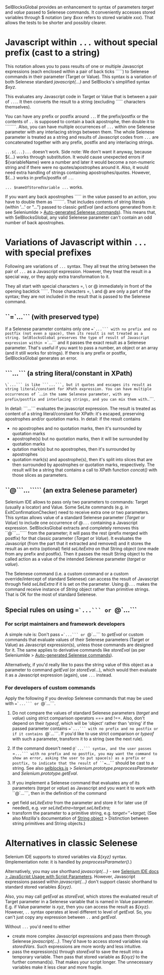 
<a href='Hidden comment: Comment: When editing this file, don"t depend on Google Code Wiki Viewer - it doesn"t render escapes here well.
'></a>

SelBlocksGlobal provides an enhancement to syntax of parameters _target_ and _value_ passed to Selenese commands. It conveniently accesses stored variables through $ notation (any _$xxx_ refers to stored variable _xxx_). That allows the tests to be shorter and possibly clearer.

# Javascript within ```...``` without special prefix (cast to a string) #
This notation allows you to pass results of one or multiple Javascript expressions (each enclosed within a pair of back ticks `````) to Selenese commands in their parameter (Target or Value). This syntax is a variation of both Selenese standard _javascript{...}_ and SelBlocks's simplified syntax _$xyz_.

This evaluates any Javascript code in Target or Value that is between a pair of ```...```. It then converts the result to a string (excluding ````` characters themselves).

You can have any prefix or postfix around ```..```. If the prefix/postfix or the contents of ```..``` is supposed to contain a back apostrophe, then double it to ````````. Also, you can have multiple occurrences of ```...``` within one Selenese parameter with any interlacing strings between them. The whole Selenese parameter is treated as a string and results of Javascript codes from ```...``` are concatenated together with any prefix, postfix and any interlacing strings.

```...${...}...``` doesn't work. Side note: We don't want it anyway, because ${...} works through substitution. It would cause unexpected errors if ${variableName} were a number and later it would become a non-numeric string and if there were no quotes/apostrophes around it. Also, it would need extra handling of strings containing apostrophes/quotes. However, ${...} works in prefix/postfix of ```..```.

```... $nameOfStoredVariable ...``` works.

If you want any back apostrophes ````` in the value passed to an action, you have to double them as ````````. That includes contents of string literals (within '...' or "...") passed to classic _getEval_ (and actions generated from it: see  SeleniumIde > [Auto-generated Selenese commands](SeleniumIde#Auto-generated_Selenese_commands.md)). This means that, with SelBlocksGlobal, any valid Selenese parameter can't contain an odd number of back apostrophes.

# Variations of Javascript within ```...``` with special prefixes #
Following are variations of ```...``` syntax. They all treat the string between the pair of ```...``` as a Javascript expression. However, they treat the result in a special way, or they apply extra transformation to it.

They all start with special characters =, \ or @ immediately in front of the opening backtick `````. Those characters =, \ and @ are only a part of the syntax; they are not included in the result that is passed to the Selenese command.

## ``=`...``` (with preserved type) ##
If a Selenese parameter contains only one ``=`...``` with no prefix and no postfix (not even a space), then its result is not treated as a string. SelBlocksGlobal preserves the type of result of Javascript expression within ``=`...``` and it passes the exact result as a Selenese parameter. That's useful if you want to pass a number, an object or an array (and it still works for strings). If there is any prefix or postfix, SelBlocksGlobal generates an error.

## ``\`...``` (a string literal/constant in XPath) ##
``\`...``` is like ```...```, but it quotes and escapes its result as string literal/constant for XPath expression. You can have multiple occurrences of ``\`...``` in the same Selenese parameter, with any prefix/postfix and interlacing strings, and you can mix them with ```..```.

In detail: ``\`...``` evaluates the javascript expression. The result is treated as content of a string literal/constant for XPath: it's escaped, preserving apostrophes and/or quotation marks. In detail: if the result contains
  * no apostrophes and no quotation marks, then it's surrounded by quotation marks
  * apostrophe(s) but no quotation marks, then it will be surrounded by quotation marks
  * qutation mark(s) but no apostrophes, then it's surrounded by apostrophes
  * quotation mark(s) and apostrophe(s), then it's split into slices that are then surrounded by apostrophes or quotation marks, respectively. The result will be a string that contains a call to XPath function _concat()_ with those slices as parameters.

## ``@```...````` (an extra Selenese parameter) ##
Selenium IDE allows to pass only two parameters to commands: Target (usually a locator) and Value. Some SeLite commands (e.g. in ExitConfirmationChecker) need to receive extra one or two parameters.
This syntax allows value of a standard Selenese parameter (_Target_ or _Value_) to include one occurrence of @`````...````` containing a Javascript expression. SelBlocksGlobal extracts and completely removes this ``@```...````` from the parameter; it will pass the rest (prefix merged with postfix) for that classic parameter (_Target_ or _Value_). It evaluates the Javascript (from the part that it extracted and removed) and it stores the result as an extra (optional) field _seLiteExtra_ on that String object (one made from any prefix and postfix).
Then it passes the result String object to the called action as a value of the intended Selenese parameter (_target_ or _value_).

The Selenese command (i.e. a custom command or a custom override/intercept of standard Selenese) can access the result of Javascript through field _seLiteExtra_ if it is set on the parameter. Using @```...``` makes the command receive instance of _String_ object rather than primitive strings. That is OK for the most of standard Selenese.

## Special rules on using ``=`...``` or ``@`...``` ##
### For script maintainers and framework developers ###
A simple rule is: Don't pass ``=`...``` or ``@`...``` to _getEval_ or custom commands that evaluate values of their Selenese parameters (Target or Value) as Javascript expression(s), unless those commands are designed for it. The same applies to derivative commands like _storeEval_ (as per  SeleniumIde > [Auto-generated Selenese commands](SeleniumIde#Auto-generated_Selenese_commands.md)).

Alternatively, if you'd really like to pass the string value of this object as a parameter to command _getEval_ (or _storeEval_...), which would then evaluate it as a Javascript expression (again), use ```...``` instead.

### For developers of custom commands ###
Apply the following if you develop Selenese commands that may be used with ``=`...``` or ``@`...```.

1. Do not compare the values of standard Selenese parameters (_target_ and _value_) using strict comparison operators === and !==. Also, don't depend on their _typeof_, which will be 'object' rather than 'string' if the passed parameter contains ``=`...``` with no prefix and no postfix or if it contains ``@`...```. If you'd like to use strict comparison or _typeof_ with such a parameter, transform it to a string (see the next rule).

2. If the command doesn't need ``@`...``` syntax, and the user passes ``=`...``` with no prefix and no postfix, you may want the command to show an error, asking the user to put space(s) as a prefix or postfix, to indicate that the result of ``=`...``` should be cast to a string. See also [selblocks.js](https://code.google.com/p/selite/source/browse/src/chrome/content/extensions/selblocks.js?repo=sel-blocks-global) > _Selenium.prototype.preprocessParameter_ and _Selenium.prototype.getEval_.

3. If you implement a Selenese command that evaluates any of its parameters (_target_ or _value_) as Javascript and you want it to work with ``@`...```, then in the definition of the command
  * get field _seLiteExtra_ from the parameter and store it for later use (if needed), e.g. <i>var seLiteExtra=target.seLiteExtra;</i>
  * transform the parameter to a primitive string, e.g. <i>target=''+target;</i>
(See also Mozilla's documentation of [String object](https://developer.mozilla.org/en-US/docs/Web/JavaScript/Reference/Global_Objects/String) > Distinction between string primitives and String objects.)

# Alternatives in classic Selenese #
Selenium IDE supports to stored variables via _${xyz}_ syntax. (Implementation note: it is handled by _preprocessParameter()_.)

Alternatively, you may use shorthand _javascript{...}_ - see [Selenium IDE docs > JavaScript Usage with Script Parameters](http://docs.seleniumhq.org/docs/02_selenium_ide.jsp#javascript-and-selenese-parameters). However, Javascript expressions passed within _javascript{...}_ don't support classic shorthand to standard stored variables _${xyz}_.

Also, you may call _getEval_ as _storeEval_, which stores the evaluated result of Target parameter in a Selenese variable that is named in Value parameter. E.g. if Value parameter is _xyz_, then you can access the result as _${xyz}_. However, `````..````` syntax operates at level different to level of _getEval_. So, you can't just copy any expression between `````..````` and _getEval_.

Without ```...``` you'd need to either
  * create more complex Javascript expressions and pass them through Selenese _javascript{...}_. They'd have to access stored variables via _storedVars_. Such expressions are more wordy and less intuitive.
  * pass the expression(s) through _storeEval_ to save the result into a temporary variable. Then pass that stored variable as _${xyz}_ to the further command(s). That makes your script longer. The unnecessary variables make it less clear and more fragile.